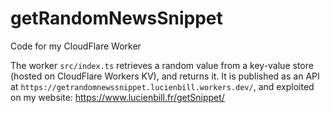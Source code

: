 # getRandomNewsSnippet
Code for my CloudFlare Worker

The worker `src/index.ts` retrieves a random value from a key-value store (hosted on CloudFlare Workers KV), and returns it.
It is published as an API at `https://getrandomnewssnippet.lucienbill.workers.dev/`, and exploited on my website: https://www.lucienbill.fr/getSnippet/
